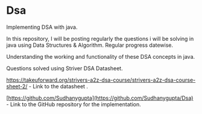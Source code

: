  # Dsa
Implementing DSA with java.

In this repository, I will be posting regularly the questions i will be solving in java using Data Structures & Algorithm.
Regular progress datewise.

Understanding the working and functionality of these DSA concepts in java.



Questions solved using Striver DSA Datasheet.

https://takeuforward.org/strivers-a2z-dsa-course/strivers-a2z-dsa-course-sheet-2/ - Link to the datasheet .

[https://github.com/Sudhanygupta](https://github.com/Sudhanygupta/Dsa) - Link to the GitHub repository for the implementation.


